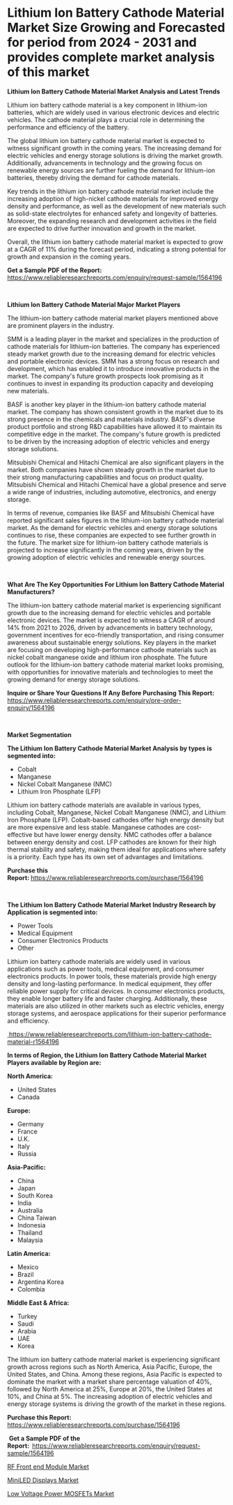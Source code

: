 <p><h1>Lithium Ion Battery Cathode Material Market Size Growing and Forecasted for period from 2024 - 2031 and provides complete market analysis of this market</h1></p><p><strong>Lithium Ion Battery Cathode Material Market Analysis and Latest Trends</strong></p>
<p><p>Lithium ion battery cathode material is a key component in lithium-ion batteries, which are widely used in various electronic devices and electric vehicles. The cathode material plays a crucial role in determining the performance and efficiency of the battery.</p><p>The global lithium ion battery cathode material market is expected to witness significant growth in the coming years. The increasing demand for electric vehicles and energy storage solutions is driving the market growth. Additionally, advancements in technology and the growing focus on renewable energy sources are further fueling the demand for lithium-ion batteries, thereby driving the demand for cathode materials.</p><p>Key trends in the lithium ion battery cathode material market include the increasing adoption of high-nickel cathode materials for improved energy density and performance, as well as the development of new materials such as solid-state electrolytes for enhanced safety and longevity of batteries. Moreover, the expanding research and development activities in the field are expected to drive further innovation and growth in the market.</p><p>Overall, the lithium ion battery cathode material market is expected to grow at a CAGR of 11% during the forecast period, indicating a strong potential for growth and expansion in the coming years.</p></p>
<p><strong>Get a Sample PDF of the Report:&nbsp;</strong> <a href="https://www.reliableresearchreports.com/enquiry/request-sample/1564196">https://www.reliableresearchreports.com/enquiry/request-sample/1564196</a></p>
<p>&nbsp;</p>
<p><strong>Lithium Ion Battery Cathode Material Major Market Players</strong></p>
<p><p>The lithium-ion battery cathode material market players mentioned above are prominent players in the industry. </p><p>SMM is a leading player in the market and specializes in the production of cathode materials for lithium-ion batteries. The company has experienced steady market growth due to the increasing demand for electric vehicles and portable electronic devices. SMM has a strong focus on research and development, which has enabled it to introduce innovative products in the market. The company's future growth prospects look promising as it continues to invest in expanding its production capacity and developing new materials.</p><p>BASF is another key player in the lithium-ion battery cathode material market. The company has shown consistent growth in the market due to its strong presence in the chemicals and materials industry. BASF's diverse product portfolio and strong R&D capabilities have allowed it to maintain its competitive edge in the market. The company's future growth is predicted to be driven by the increasing adoption of electric vehicles and energy storage solutions.</p><p>Mitsubishi Chemical and Hitachi Chemical are also significant players in the market. Both companies have shown steady growth in the market due to their strong manufacturing capabilities and focus on product quality. Mitsubishi Chemical and Hitachi Chemical have a global presence and serve a wide range of industries, including automotive, electronics, and energy storage. </p><p>In terms of revenue, companies like BASF and Mitsubishi Chemical have reported significant sales figures in the lithium-ion battery cathode material market. As the demand for electric vehicles and energy storage solutions continues to rise, these companies are expected to see further growth in the future. The market size for lithium-ion battery cathode materials is projected to increase significantly in the coming years, driven by the growing adoption of electric vehicles and renewable energy sources.</p></p>
<p>&nbsp;</p>
<p><strong>What Are The Key Opportunities For Lithium Ion Battery Cathode Material Manufacturers?</strong></p>
<p><p>The lithium-ion battery cathode material market is experiencing significant growth due to the increasing demand for electric vehicles and portable electronic devices. The market is expected to witness a CAGR of around 14% from 2021 to 2026, driven by advancements in battery technology, government incentives for eco-friendly transportation, and rising consumer awareness about sustainable energy solutions. Key players in the market are focusing on developing high-performance cathode materials such as nickel cobalt manganese oxide and lithium iron phosphate. The future outlook for the lithium-ion battery cathode material market looks promising, with opportunities for innovative materials and technologies to meet the growing demand for energy storage solutions.</p></p>
<p><strong>Inquire or Share Your Questions If Any Before Purchasing This Report:</strong> <a href="https://www.reliableresearchreports.com/enquiry/pre-order-enquiry/1564196">https://www.reliableresearchreports.com/enquiry/pre-order-enquiry/1564196</a></p>
<p>&nbsp;</p>
<p><strong>Market Segmentation</strong></p>
<p><strong>The Lithium Ion Battery Cathode Material Market Analysis by types is segmented into:</strong></p>
<p><ul><li>Cobalt</li><li>Manganese</li><li>Nickel Cobalt Manganese (NMC)</li><li>Lithium Iron Phosphate (LFP)</li></ul></p>
<p><p>Lithium ion battery cathode materials are available in various types, including Cobalt, Manganese, Nickel Cobalt Manganese (NMC), and Lithium Iron Phosphate (LFP). Cobalt-based cathodes offer high energy density but are more expensive and less stable. Manganese cathodes are cost-effective but have lower energy density. NMC cathodes offer a balance between energy density and cost. LFP cathodes are known for their high thermal stability and safety, making them ideal for applications where safety is a priority. Each type has its own set of advantages and limitations.</p></p>
<p><strong>Purchase this Report:&nbsp;</strong><a href="https://www.reliableresearchreports.com/purchase/1564196">https://www.reliableresearchreports.com/purchase/1564196</a></p>
<p>&nbsp;</p>
<p><strong>The Lithium Ion Battery Cathode Material Market Industry Research by Application is segmented into:</strong></p>
<p><ul><li>Power Tools</li><li>Medical Equipment</li><li>Consumer Electronics Products</li><li>Other</li></ul></p>
<p><p>Lithium ion battery cathode materials are widely used in various applications such as power tools, medical equipment, and consumer electronics products. In power tools, these materials provide high energy density and long-lasting performance. In medical equipment, they offer reliable power supply for critical devices. In consumer electronics products, they enable longer battery life and faster charging. Additionally, these materials are also utilized in other markets such as electric vehicles, energy storage systems, and aerospace applications for their superior performance and efficiency.</p></p>
<p><a href="https://www.reliableresearchreports.com/lithium-ion-battery-cathode-material-r1564196">&nbsp;https://www.reliableresearchreports.com/lithium-ion-battery-cathode-material-r1564196</a></p>
<p><strong>In terms of Region, the Lithium Ion Battery Cathode Material Market Players available by Region are:</strong></p>
<p>
    <p> <strong> North America: </strong>
        <ul>
            <li>United States</li>
            <li>Canada</li>
        </ul>
        </p> 
    <p> <strong> Europe: </strong>
        <ul>
            <li>Germany</li>
            <li>France</li>
            <li>U.K.</li>
            <li>Italy</li>
            <li>Russia</li>
        </ul>
        </p> 
    <p> <strong> Asia-Pacific: </strong>
        <ul>
            <li>China</li>
            <li>Japan</li>
            <li>South Korea</li>
            <li>India</li>
            <li>Australia</li>
            <li>China Taiwan</li>
            <li>Indonesia</li>
            <li>Thailand</li>
            <li>Malaysia</li>
        </ul>
        </p> 
    <p> <strong> Latin America: </strong>
        <ul>
            <li>Mexico</li>
            <li>Brazil</li>
            <li>Argentina Korea</li>
            <li>Colombia</li>
        </ul>
        </p> 
    <p> <strong> Middle East & Africa: </strong>
        <ul>
            <li>Turkey</li>
            <li>Saudi</li>
            <li>Arabia</li>
            <li>UAE</li>
            <li>Korea</li>
        </ul>
    </p>
    </p>
<p><p>The lithium ion battery cathode material market is experiencing significant growth across regions such as North America, Asia Pacific, Europe, the United States, and China. Among these regions, Asia Pacific is expected to dominate the market with a market share percentage valuation of 40%, followed by North America at 25%, Europe at 20%, the United States at 10%, and China at 5%. The increasing adoption of electric vehicles and energy storage systems is driving the growth of the market in these regions.</p></p>
<p><strong>Purchase this Report: </strong><a href="https://www.reliableresearchreports.com/purchase/1564196">https://www.reliableresearchreports.com/purchase/1564196</a></p>
<p>&nbsp;<strong>Get a Sample PDF of the Report:&nbsp;&nbsp;</strong><a href="https://www.reliableresearchreports.com/enquiry/request-sample/1564196">https://www.reliableresearchreports.com/enquiry/request-sample/1564196</a></p>
<p><strong></strong></p>
<p><p><a href="https://github.com/yadanielu/Market-Research-Report-List-1/blob/main/rf-front-end-module-market.md">RF Front end Module Market</a></p><p><a href="https://github.com/lsapaaep8/Market-Research-Report-List-1/blob/main/miniled-displays-market.md">MiniLED Displays Market</a></p><p><a href="https://github.com/qrkceaah30/Market-Research-Report-List-1/blob/main/low-voltage-power-mosfets-market.md">Low Voltage Power MOSFETs Market</a></p></p>
